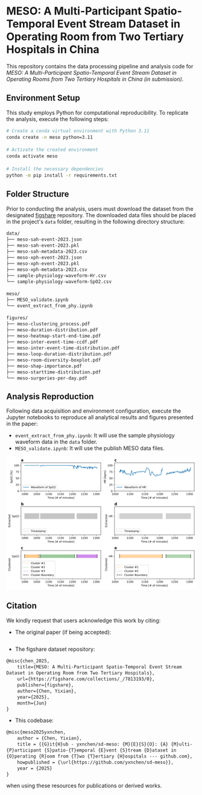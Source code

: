 # MESO: A Multi-Participant Spatio-Temporal Event Stream Dataset in Operating Room from Two Tertiary Hospitals in China

This repository contains the data processing pipeline and analysis code for *MESO: A Multi-Participant Spatio-Temporal Event Stream Dataset in Operating Rooms from Two Tertiary Hospitals in China
(in submission)*.



## Environment Setup

This study employs Python for computational reproducibility. To replicate the analysis, execute the following steps:

```bash
# Create a conda virtual environment with Python 3.11
conda create -n meso python=3.11

# Activate the created environment
conda activate meso

# Install the necessary dependencies
python -m pip install -r requirements.txt
```

## Folder Structure

Prior to conducting the analysis, users must download the dataset from the designated [figshare]() repository. The downloaded data files should be placed in the project's `data` folder, resulting in the following directory structure:

```
data/
├── meso-sah-event-2023.json
├── meso-sah-event-2023.pkl
├── meso-sah-metadata-2023.csv
├── meso-xph-event-2023.json   
├── meso-xph-event-2023.pkl     
├── meso-xph-metadata-2023.csv 
├── sample-physiology-waveform-Hr.csv
└── sample-physiology-waveform-SpO2.csv

meso/
├── MESO_validate.ipynb
└── event_extract_from_phy.ipynb

figures/
├── meso-clustering_process.pdf
├── meso-duration-distribution.pdf     
├── meso-heatmap-start-end-time.pdf    
├── meso-inter-event-time-ccdf.pdf        
├── meso-inter-event-time-distribution.pdf             
├── meso-loop-duration-distribution.pdf 
├── meso-room-diversity-boxplot.pdf
├── meso-shap-importance.pdf
├── meso-starttime-distribution.pdf
└── meso-surgeries-per-day.pdf 
```


## Analysis Reproduction

Following data acquisition and environment configuration, execute the Jupyter notebooks to reproduce all analytical results and figures presented in the paper:

- `event_extract_from_phy.ipynb`: It will use the sample physiology waveform data in the `data` folder.
- `MESO_validate.ipynb`: It will use the publish MESO data files.

![](figures/meso-clustering_process.svg)


## Citation

We kindly request that users acknowledge this work by citing:

- The original paper (if being accepted):

```

```

- The figshare dataset repository:

```
@misc{chen_2025, 
    title={MESO: A Multi-Participant Spatio-Temporal Event Stream Dataset in Operating Room from Two Tertiary Hospitals}, 
    url={https://figshare.com/collections/_/7813193/0}, 
    publisher={figshare}, 
    author={Chen, Yixian}, 
    year={2025}, 
    month={Jun} 
}
```

- This codebase:

```
@misc{meso2025yxnchen,
	author = {Chen, Yixian},
	title = {{G}it{H}ub - yxnchen/sd-meso: {M}{E}{S}{O}: {A} {M}ulti-{P}articipant {S}patio-{T}emporal {E}vent {S}tream {D}ataset in {O}perating {R}oom from {T}wo {T}ertiary {H}ospitals --- github.com},
	howpublished = {\url{https://github.com/yxnchen/sd-meso}},
	year = {2025}
}
```
when using these resources for publications or derived works.

